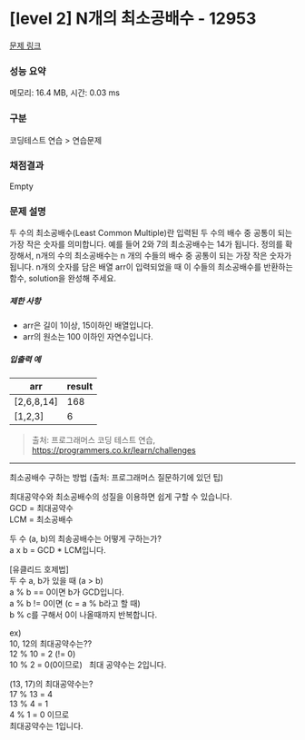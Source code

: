 # [level 2] N개의 최소공배수 - 12953 

[문제 링크](https://school.programmers.co.kr/learn/courses/30/lessons/12953) 

### 성능 요약

메모리: 16.4 MB, 시간: 0.03 ms

### 구분

코딩테스트 연습 > 연습문제

### 채점결과

Empty

### 문제 설명

<p>두 수의 최소공배수(Least Common Multiple)란 입력된 두 수의 배수 중 공통이 되는 가장 작은 숫자를 의미합니다. 예를 들어 2와 7의 최소공배수는 14가 됩니다. 정의를 확장해서, n개의 수의 최소공배수는 n 개의 수들의 배수 중 공통이 되는 가장 작은 숫자가 됩니다. n개의 숫자를 담은 배열 arr이 입력되었을 때 이 수들의 최소공배수를 반환하는 함수, solution을 완성해 주세요. </p>

<h5>제한 사항</h5>

<ul>
<li>arr은 길이 1이상, 15이하인 배열입니다.</li>
<li>arr의 원소는 100 이하인 자연수입니다.</li>
</ul>

<h5>입출력 예</h5>
<table class="table">
        <thead><tr>
<th>arr</th>
<th>result</th>
</tr>
</thead>
        <tbody><tr>
<td>[2,6,8,14]</td>
<td>168</td>
</tr>
<tr>
<td>[1,2,3]</td>
<td>6</td>
</tr>
</tbody>
      </table>

> 출처: 프로그래머스 코딩 테스트 연습, https://programmers.co.kr/learn/challenges


---
최소공배수 구하는 방법 (출처: 프로그래머스 질문하기에 있던 팁)  

최대공약수와 최소공배수의 성질을 이용하면 쉽게 구할 수 있습니다.  
GCD = 최대공약수   
LCM = 최소공배수   

두 수 (a, b)의 최송공배수는 어떻게 구하는가?   
a x b = GCD * LCM입니다.  

[유클리드 호제법]  
두 수 a, b가 있을 때 (a > b)   
a % b == 0이면 b가 GCD입니다.   
a % b != 0이면 (c = a % b라고 할 때)  
b % c를 구해서 0이 나올때까지 반복합니다.  

ex)   
10, 12의 최대공약수는??   
12 % 10 = 2 (!= 0)   
10 % 2 = 0(0이므로)   
최대 공약수는 2입니다.  

(13, 17)의 최대공약수는?   
17 % 13 = 4  
13 % 4 = 1  
4 % 1 = 0 이므로  
최대공약수는 1입니다.  
